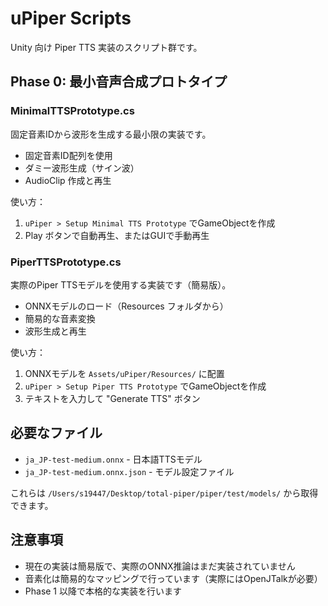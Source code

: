 # uPiper Scripts

Unity 向け Piper TTS 実装のスクリプト群です。

## Phase 0: 最小音声合成プロトタイプ

### MinimalTTSPrototype.cs
固定音素IDから波形を生成する最小限の実装です。
- 固定音素ID配列を使用
- ダミー波形生成（サイン波）
- AudioClip 作成と再生

使い方：
1. `uPiper > Setup Minimal TTS Prototype` でGameObjectを作成
2. Play ボタンで自動再生、またはGUIで手動再生

### PiperTTSPrototype.cs
実際のPiper TTSモデルを使用する実装です（簡易版）。
- ONNXモデルのロード（Resources フォルダから）
- 簡易的な音素変換
- 波形生成と再生

使い方：
1. ONNXモデルを `Assets/uPiper/Resources/` に配置
2. `uPiper > Setup Piper TTS Prototype` でGameObjectを作成
3. テキストを入力して "Generate TTS" ボタン

## 必要なファイル

- `ja_JP-test-medium.onnx` - 日本語TTSモデル
- `ja_JP-test-medium.onnx.json` - モデル設定ファイル

これらは `/Users/s19447/Desktop/total-piper/piper/test/models/` から取得できます。

## 注意事項

- 現在の実装は簡易版で、実際のONNX推論はまだ実装されていません
- 音素化は簡易的なマッピングで行っています（実際にはOpenJTalkが必要）
- Phase 1 以降で本格的な実装を行います